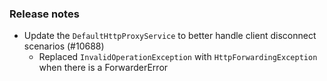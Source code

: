### Release notes

<!-- Please add your release notes in the following format:
- My change description (#PR)
-->

- Update the `DefaultHttpProxyService` to better handle client disconnect scenarios (#10688)
  - Replaced `InvalidOperationException` with `HttpForwardingException` when there is a ForwarderError
